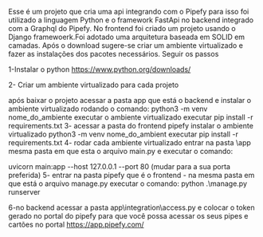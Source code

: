 Esse é um projeto que cria uma api integrando com o Pipefy para isso foi utilizado a linguagem Python e o framework FastApi no backend integrado com a Graphql do Pipefy. No frontend foi criado um projeto usando o Django framewoerk.Foi adotado uma arquitetura baseada em SOLID em camadas. Após o download sugere-se criar um ambiente virtualizado e fazer as instalações dos pacotes necessários. Seguir os passos

1-Instalar o python https://www.python.org/downloads/

2- Criar um ambiente virtualizado para cada projeto

após baixar o projeto acessar a pasta app que está o backend e instalar o ambiente virtualizado rodando o comando:
python3 -m venv nome_do_ambiente
executar o ambiente virtualizado
executar pip install -r requirements.txt 3- acessar a pasta do frontend pipefy
instalar o ambiente virtualizado
python3 -m venv nome_do_ambient
executar pip install -r requirements.txt
4- rodar cada ambiente virtualizado entrar na pasta \app mesma pasta em que esta o arquivo main.py e executar o comando:

uvicorn main:app --host 127.0.0.1 --port 80 (mudar para a sua porta preferida)
5- entrar na pasta pipefy que é o frontend - na mesma pasta em que está o arquivo manage.py executar o comando: python .\manage.py runserver

6-no backend acessar a pasta app\integration\access.py e colocar o token gerado no portal do pipefy para que você possa acessar os seus pipes e cartões no portal https://app.pipefy.com/
